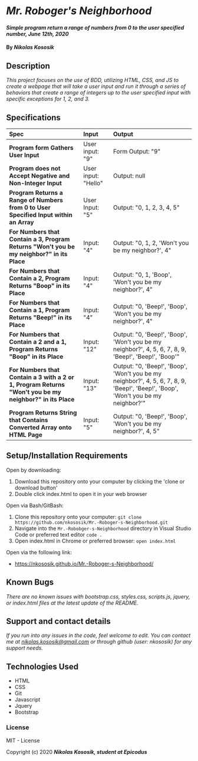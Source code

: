 # _Mr. Roboger's Neighborhood_

#### _Simple program return a range of numbers from 0 to the user specified number, June 12th, 2020_

#### By _**Nikolas Kososik**_

## Description

_This project focuses on the use of BDD, utilizing HTML, CSS, and JS to create a webpage that will take a user input and run it through a series of behaviors that create a range of integers up to the user specified input with specific exceptions for 1, 2, and 3._

## Specifications

| Spec | Input | Output |
| :------------- | :------------- | :------------- |
| **Program form Gathers User Input** | User input: "9" | Form Output: "9" |
| **Program does not Accept Negative and Non-Integer Input** | User input: "Hello" | Output: null |
| **Program Returns a Range of Numbers from 0 to User Specified Input within an Array**| User Input: "5" | Output: "0, 1, 2, 3, 4, 5" |
| **For Numbers that Contain a 3, Program Returns "Won't you be my neighbor?" in its Place**| Input: "4" | Output: "0, 1, 2, 'Won't you be my neighbor?', 4" |
| **For Numbers that Contain a 2, Program Returns "Boop" in its Place**| Input: "4" | Output: "0, 1, 'Boop', 'Won't you be my neighbor?', 4" |
| **For Numbers that Contain a 1, Program Returns "Beep!" in its Place**| Input: "4" | Output: "0, 'Beep!', 'Boop', 'Won't you be my neighbor?', 4" |
| **For Numbers that Contain a 2 and a 1, Program Returns "Boop" in its Place**| Input: "12" | Output: "0, 'Beep!', 'Boop', 'Won't you be my neighbor?', 4, 5, 6, 7, 8, 9, 'Beep!', 'Beep!', 'Boop'" |
| **For Numbers that Contain a 3 with a 2 or 1, Program Returns "Won't you be my neighbor?" in its Place**| Input: "13" | Output: "0, 'Beep!', 'Boop', 'Won't you be my neighbor?', 4, 5, 6, 7, 8, 9, 'Beep!', 'Beep!', 'Boop', 'Won't you be my neighbor?'" |
| **Program Returns String that Contains Converted Array onto HTML Page**| Input: "5" | Output: "0, 'Beep!', 'Boop', 'Won't you be my neighbor?', 4, 5" |

## Setup/Installation Requirements

Open by downloading:
1. Download this repository onto your computer by clicking the 'clone or download button'
2. Double click index.html to open it in your web browser

Open via Bash/GitBash:
1. Clone this repository onto your computer:
`git clone https://github.com/nkososik/Mr.-Roboger-s-Neighborhood.git`
2. Navigate into the `Mr.-Robobger-s-Neighborhood` directory in Visual Studio Code or preferred text editor
`code .`
3. Open index.html in Chrome or preferred browser:
`open index.html`

Open via the following link:
* https://nkososik.github.io/Mr.-Roboger-s-Neighborhood/


## Known Bugs

_There are no known issues with bootstrap.css, styles.css, scripts.js, jquery, or index.html files at the latest update of the README._

## Support and contact details

 _If you run into any issues in the code, feel welcome to edit. You can contact me at nikolas.kososik@gmail.com or through github (user: nkososik) for any support needs._

## Technologies Used

* HTML
* CSS
* Git
* Javascript
* Jquery
* Bootstrap

### License

MIT - License

Copyright (c) 2020 **_Nikolas Kososik, student at Epicodus_**